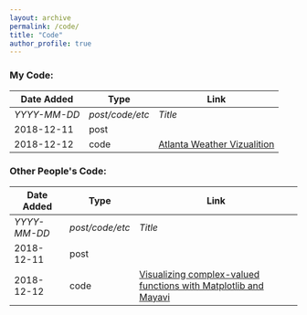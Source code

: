 ```yaml
---
layout: archive
permalink: /code/
title: "Code"
author_profile: true
---
```


### My Code:


| Date Added | Type | Link                                     |
| ---- |----| ----------------------------------------------|
| *YYYY-MM-DD*  | *post/code/etc* | *Title*  |
| 2018-12-11    | post              |          |
| 2018-12-12    | code              | [Atlanta Weather Vizualition][1]|

[1]: http://nbviewer.jupyter.org/github/loganblackstad/nbviewer-tesst/blob/master/atlanta-weather-plotting.ipynb




### Other People's Code:


| Date Added    | Type          | Link                                     |
| ---- |----| ----------------------------------------------|
| *YYYY-MM-DD*  | *post/code/etc* | *Title*  |
| 2018-12-11    | post          |          |
| 2018-12-12    | code          | [Visualizing complex-valued functions with Matplotlib and Mayavi][101]|

[101]: http://nbviewer.jupyter.org/github/empet/Math/blob/master/DomainColoring.ipynb


